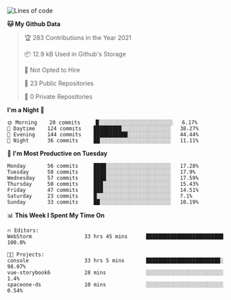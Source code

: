 
<!--START_SECTION:waka-->
![Lines of code](https://img.shields.io/badge/From%20Hello%20World%20I%27ve%20Written-2.0%20million%20lines%20of%20code-blue)

**🐱 My Github Data** 

> 🏆 283 Contributions in the Year 2021
 > 
> 📦 12.9 kB Used in Github's Storage 
 > 
> 🚫 Not Opted to Hire
 > 
> 📜 23 Public Repositories 
 > 
> 🔑 0 Private Repositories  
 > 
**I'm a Night 🦉** 

```text
🌞 Morning    20 commits     █░░░░░░░░░░░░░░░░░░░░░░░░   6.17% 
🌆 Daytime    124 commits    █████████░░░░░░░░░░░░░░░░   38.27% 
🌃 Evening    144 commits    ███████████░░░░░░░░░░░░░░   44.44% 
🌙 Night      36 commits     ██░░░░░░░░░░░░░░░░░░░░░░░   11.11%

```
📅 **I'm Most Productive on Tuesday** 

```text
Monday       56 commits     ████░░░░░░░░░░░░░░░░░░░░░   17.28% 
Tuesday      58 commits     ████░░░░░░░░░░░░░░░░░░░░░   17.9% 
Wednesday    57 commits     ████░░░░░░░░░░░░░░░░░░░░░   17.59% 
Thursday     50 commits     ███░░░░░░░░░░░░░░░░░░░░░░   15.43% 
Friday       47 commits     ███░░░░░░░░░░░░░░░░░░░░░░   14.51% 
Saturday     23 commits     █░░░░░░░░░░░░░░░░░░░░░░░░   7.1% 
Sunday       33 commits     ██░░░░░░░░░░░░░░░░░░░░░░░   10.19%

```


📊 **This Week I Spent My Time On** 

```text
🔥 Editors: 
WebStorm                 33 hrs 45 mins      █████████████████████████   100.0%

🐱‍💻 Projects: 
console                  33 hrs 5 mins       ████████████████████████░   98.07% 
vue-storybook6           28 mins             ░░░░░░░░░░░░░░░░░░░░░░░░░   1.4% 
spaceone-ds              10 mins             ░░░░░░░░░░░░░░░░░░░░░░░░░   0.54%

```


<!--END_SECTION:waka-->
